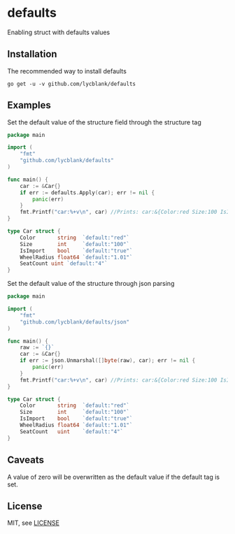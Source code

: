 defaults
============
Enabling struct with defaults values

Installation
-----
The recommended way to install defaults
```shell
go get -u -v github.com/lycblank/defaults
```

Examples
------
Set the default value of the structure field through the structure tag
```go
package main

import (
    "fmt"
    "github.com/lycblank/defaults"
)

func main() {
    car := &Car{}
    if err := defaults.Apply(car); err != nil {
        panic(err)
    }
    fmt.Printf("car:%+v\n", car) //Prints: car:&{Color:red Size:100 IsImport:true WheelRadius:1.01 SeatCount:4}
}

type Car struct {
    Color       string  `default:"red"`
    Size        int     `default:"100"`
    IsImport    bool    `default:"true"`
    WheelRadius float64 `default:"1.01"`
    SeatCount uint `default:"4"`
}
```

Set the default value of the structure through json parsing
```go
package main

import (
    "fmt"
    "github.com/lycblank/defaults/json"
)

func main() {
    raw := `{}`
    car := &Car{}
    if err := json.Unmarshal([]byte(raw), car); err != nil {
        panic(err)
    }
    fmt.Printf("car:%+v\n", car) //Prints: car:&{Color:red Size:100 IsImport:true WheelRadius:1.01 SeatCount:4}
}

type Car struct {
    Color       string  `default:"red"`
    Size        int     `default:"100"`
    IsImport    bool    `default:"true"`
    WheelRadius float64 `default:"1.01"`
    SeatCount   uint    `default:"4"`
}
```
Caveats
------
A value of zero will be overwritten as the default value if the default tag is set.

License
-------
MIT, see [LICENSE](https://github.com/lycblank/defaults/blob/master/LICENSE)
